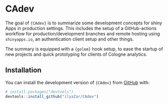 
<!-- README.md is generated from README.Rmd. Please edit that file -->

# CAdev

<!-- badges: start -->
<!-- badges: end -->

The goal of `{CAdev}` is to summarize some development concepts for
shiny Apps in production settings. This includes the setup of a
GitHub-actions workflow for production/development branches and remote
hosting using `shinyapps.io`, an authentication client setup and other
things.

The summary is equipped with a `{golem}` hook setup, to ease the startup
of new projects and quick prototyping for clients of Cologne analytics.

## Installation

You can install the development version of `{CAdev}` from
[GitHub](https://github.com/) with:

``` r
# install.packages("devtools")
devtools::install_github("ilyaZar/CAdev")
```
